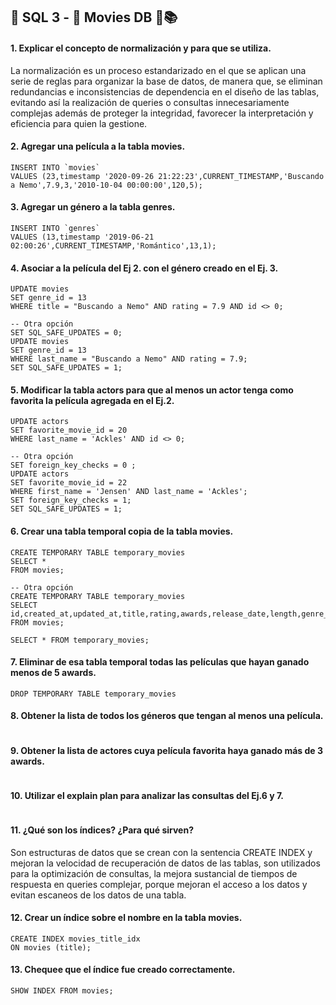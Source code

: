  ##  :closed_lock_with_key: SQL 3 - :movie_camera: Movies DB :school_satchel::books:

#### 1. Explicar el concepto de normalización y para que se utiliza.
La normalización es un proceso estandarizado en el que se aplican una serie de reglas para organizar la base de datos, de manera que, se eliminan redundancias e inconsistencias de dependencia en el diseño de las tablas, evitando así la realización de queries o consultas innecesariamente complejas además de proteger la integridad, favorecer la interpretación y eficiencia para quien la gestione.

#### 2. Agregar una película a la tabla movies.
```mysql
INSERT INTO `movies` 
VALUES (23,timestamp '2020-09-26 21:22:23',CURRENT_TIMESTAMP,'Buscando a Nemo',7.9,3,'2010-10-04 00:00:00',120,5);
```

#### 3. Agregar un género a la tabla genres.
```mysql
INSERT INTO `genres` 
VALUES (13,timestamp '2019-06-21 02:00:26',CURRENT_TIMESTAMP,'Romántico',13,1);
```

#### 4. Asociar a la película del Ej 2. con el género creado en el Ej. 3.
```mysql
UPDATE movies
SET genre_id = 13 
WHERE title = "Buscando a Nemo" AND rating = 7.9 AND id <> 0;

-- Otra opción
SET SQL_SAFE_UPDATES = 0;
UPDATE movies
SET genre_id = 13
WHERE last_name = "Buscando a Nemo" AND rating = 7.9;
SET SQL_SAFE_UPDATES = 1;
```

#### 5. Modificar la tabla actors para que al menos un actor tenga como favorita la película agregada en el Ej.2.
```mysql
UPDATE actors
SET favorite_movie_id = 20
WHERE last_name = 'Ackles' AND id <> 0;

-- Otra opción
SET foreign_key_checks = 0 ;
UPDATE actors
SET favorite_movie_id = 22
WHERE first_name = 'Jensen' AND last_name = 'Ackles';
SET foreign_key_checks = 1;
SET SQL_SAFE_UPDATES = 1;
```

#### 6. Crear una tabla temporal copia de la tabla movies.
```mysql
CREATE TEMPORARY TABLE temporary_movies
SELECT *
FROM movies;

-- Otra opción
CREATE TEMPORARY TABLE temporary_movies
SELECT id,created_at,updated_at,title,rating,awards,release_date,length,genre_id
FROM movies;

SELECT * FROM temporary_movies;
```

#### 7. Eliminar de esa tabla temporal todas las películas que hayan ganado menos de 5 awards.
```mysql
DROP TEMPORARY TABLE temporary_movies
```

#### 8. Obtener la lista de todos los géneros que tengan al menos una película.
```mysql

```

#### 9. Obtener la lista de actores cuya película favorita haya ganado más de 3 awards. 
```mysql

```

#### 10. Utilizar el explain plan para analizar las consultas del Ej.6 y 7.
```mysql

```

#### 11. ¿Qué son los índices? ¿Para qué sirven?
Son estructuras de datos que se crean con la sentencia CREATE INDEX y mejoran la velocidad de recuperación de datos de las tablas, son utilizados para la optimización de consultas, la mejora sustancial de tiempos de respuesta en queries complejar, porque mejoran el acceso a los datos y evitan escaneos de los datos de una tabla. 

#### 12. Crear un índice sobre el nombre en la tabla movies.
```mysql
CREATE INDEX movies_title_idx
ON movies (title);
```

#### 13. Chequee que el índice fue creado correctamente.
```mysql
SHOW INDEX FROM movies;
```
